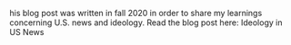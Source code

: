 his blog post was written in fall 2020 in order to share my learnings concerning U.S. news and ideology. Read the blog post here: Ideology in US News
